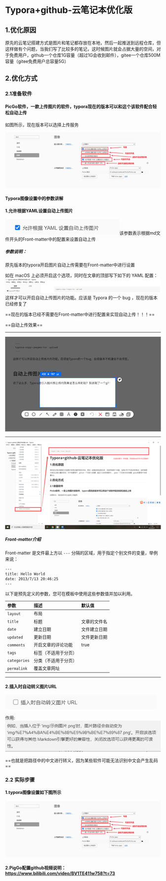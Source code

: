 # Typora+github-云笔记本优化版

## 1.优化原因

原先的云笔记搭建方式是图片和笔记都存放在本地，然后一起推送到远程仓库，但这样做有个问题，当我们写了比较多的笔记，这时候图片就会占据大量的空间，对于免费用户，github一个仓库1G容量（超过1G会收到邮件），gitee一个仓库500M容量（gitee免费用户总容量5G）

## 2.优化方式

### 2.1准备软件

#### PicGo软件，一款上传图片的软件，typora现在的版本可以和这个该软件配合轻松自动上传

如图所示，现在版本可以选择上传服务

![image-20200827174334310](https://raw.githubusercontent.com/yusenyi123/pictures1/master/imgs/20200827174334.png)





#### Typora图像设置中的参数讲解

#### 1.允许根据YAML设置自动上传图片

![image-20200827170518823](https://raw.githubusercontent.com/yusenyi123/pictures1/master/imgs/20200827170518.png)该参数表示根据md文件开头的Front-matter中的配置来设置自动上传

##### 参数说明：

原先版本的typora开启图片自动上传需要在Front-matter中进行设置

如在 macOS 上必须开启这个选项，同时在文章的顶部写下如下的 YAML 配置：![image-20200827184053267](https://raw.githubusercontent.com/yusenyi123/pictures1/master/imgs/20200827184053.png) 这样才可以开启自动上传图片的功能。应该是 Typora 的一个 bug ，现在的版本已经修复了

==现在的版本已经不需要在Front-matter中进行配置来实现自动上传！！！==



==自动上传效果==

------

![typora-upload-image-gif-v2](https://raw.githubusercontent.com/yusenyi123/pictures1/master/imgs/20200827171623.gif)

------

![image-20200827170802640](https://raw.githubusercontent.com/yusenyi123/pictures1/master/imgs/20200827170802.png)

##### Front-matter介绍

Front-matter 是文件最上方以 `---` 分隔的区域，用于指定个别文件的变量，举例来说：

```
---
title: Hello World
date: 2013/7/13 20:46:25
---
```

以下是预先定义的参数，您可在模板中使用这些参数值并加以利用。

| 参数         | 描述                 | 默认值       |
| :----------- | :------------------- | :----------- |
| `layout`     | 布局                 |              |
| `title`      | 标题                 | 文章的文件名 |
| `date`       | 建立日期             | 文件建立日期 |
| `updated`    | 更新日期             | 文件更新日期 |
| `comments`   | 开启文章的评论功能   | true         |
| `tags`       | 标签（不适用于分页） |              |
| `categories` | 分类（不适用于分页） |              |
| `permalink`  | 覆盖文章网址         |              |



------



#### 2.插入时自动转义图片URL                                                     

  ![image-20200827184215523](https://raw.githubusercontent.com/yusenyi123/pictures1/master/imgs/20200827184215.png)

作用:![image-20200827171811826](https://raw.githubusercontent.com/yusenyi123/pictures1/master/imgs/20200827171811.png)

==也就是把路径中的中文进行转义，因为某些软件可能无法识别中文会产生乱码==

### 2.2 实际步骤

#### 1.typora图像设置如下图所示

![image-20200827174334310](https://raw.githubusercontent.com/yusenyi123/pictures1/master/imgs/20200827174334.png)



#### 2.PigGo配置github视频说明：https://www.bilibili.com/video/BV1TE411w758?t=73